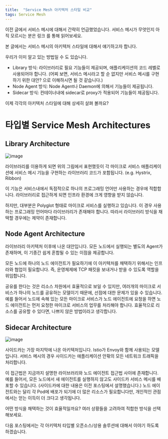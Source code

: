 ```yaml
---
title:  "Service Mesh 아키텍처 스타일 비교"
tags: Service Mesh
---
```

이전 글에서 서비스 메시에 대해서 간략히 언급했었습니다. 서비스 메시가 무엇인지 아직 모르시는 분은 링크 를 통해 읽어보세요.

본 글에서는 서비스 메시의 아키텍처 스타일에 대해서 얘기하고자 합니다.

우리가 이미 알고 있는 방법일 수 도 있습니다.
* Library 방식: 라이브러리로 필요 기능들이 제공되며, 애플리케이션의 코드 레벨로 사용되어야 합니다. (어찌 보면, 서비스 메시라고 할 순 없지만 서비스 메시를 구현하기 위한 대안? 으로 이해하시면 될 것 같습니다.)
* Node Agent 방식: Node Agent나 Daemon에 의해서 기능들이 제공됩니다.
* Sidecar 방식: 컨테이너내에 sidecar로 proxy가 적용되어 기능들이 제공됩니다.

이제 각각의 아키텍처 스타일에 대해 상세히 살펴 볼까요?

# 타입별 Service Mesh Architectures
## Library Architecture
![image](https://user-images.githubusercontent.com/111643/116040358-e283c300-a6a6-11eb-9711-15fb8b008af8.png)

라이브러리를 이용하게 되면 위의 그림에서 표현했듯이 각 마이크로 서비스 애플리케이션에 서비스 메시 기능을 구현하는 라이브러리 코드가 포함됩니다. (e.g. Hystrix, Ribbon)

이 기능은 서비스내에서 독점적으로 하나의 프로그래밍 언어만 사용하는 경우에 적합합니다. 라이브러리로 접근하게 되면 인프라 환경에 크게 영향을 받지 않습니다.

하지만, 대부분은 Polyglot 형태로 마이크로 서비스를 실행하고 있습니다. 이 경우 사용하는 프로그래밍 언어마다 라이브러리가 존재해야 합니다. 따라서 라이브러리 방식을 채택할 경우에는 제약이 존재합니다.

## Node Agent Architecture
라이브러리 아키텍처 이후에 나온 대안입니다. 모든 노드에서 실행되는 별도의 Agent가 존재하며, 이 기종간 쉽게 혼합될 수 있는 이점을 제공합니다.

모든 노드에 하나의 노드 에이전트가 필요하기에 이 아키텍처를 채택하기 위해서는 인프라와 협업이 필요합니다. 즉, 운영체제에 TCP 패킷을 보내거나 받을 수 있도록 역할을 위임합니다.

공유를 한다는 것은 리소스 차원에서 효율적으로 보일 수 있지만, 여러개의 마이크로 서비스가 하나의 노드를 공유하는 모델이기 때문에, 선점에 대한 문제가 있을 수 있습니다. 예를 들어서 노드에 속해 있는 모든 마이크로 서비스가 노드 에이전트에 요청을 하면 노드 에이전트는 먼저 요청한 마이크로 서비스의 업무를 처리해야 합니다. 효율적으로 리소스를 공유할 수 있다면, 나쁘지 않은 방법이라고 생각합니다.

## Sidecar Architecture
![image](https://user-images.githubusercontent.com/111643/116040435-fd563780-a6a6-11eb-90b8-178b31a100b4.png)

사이드카는 가장 마지막에 나온 아키텍처입니다. Istio가 Envoy와 함께 사용되는 모델입니다. 서비스 메시의 경우 사이드카는 애플리케이션 안팎의 모든 네트워크 트래픽을 처리합니다.

이 접근법은 지금까지 설명한 라이브러리와 노드 에이전트 접근법 사이에 존재합니다. 예를 들어서, 모든 노드에서 새 에이전트를 실행하지 않고도 사이드카 서비스 메시를 배포할 수 있습니다. (사이드카에 대한 내용은 이전 포스팅에서 설명했습니다.) 노드 에이전트와는 달리 각 Pod에 배포가 되기에 더 많은 리소스가 필요합니다만, 개인적인 관점에서는 얻는 이득이 더 크다고 생각됩니다.

어떤 방식을 채택하는 것이 효율적일까요? 여러 상황들을 고려하여 적합한 방식을 선택해보세요.

다음 포스팅에서는 각 아키텍처 타입별 오픈소스/상용 솔루션에 대해서 이야기 하도록 하겠습니다.
